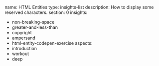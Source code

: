 name: HTML Entities
type: insights-list
description: How to display some reserved characters.
section: 0
insights:
  - non-breaking-space
  - greater-and-less-than
  - copyright
  - ampersand
  - html-entity-codepen-exercise
aspects:
  - introduction
  - workout
  - deep
 
